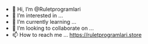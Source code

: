 - 👋 Hi, I’m @Ruletprogramlari
- 👀 I’m interested in ...
- 🌱 I’m currently learning ...
- 💞️ I’m looking to collaborate on ...
- 📫 How to reach me ...
https://ruletprogramlari.store
<!---
Ruletprogramlari/Ruletprogramlari is a ✨ special ✨ repository because its `README.md` (this file) appears on your GitHub profile.
You can click the Preview link to take a look at your changes.
--->
